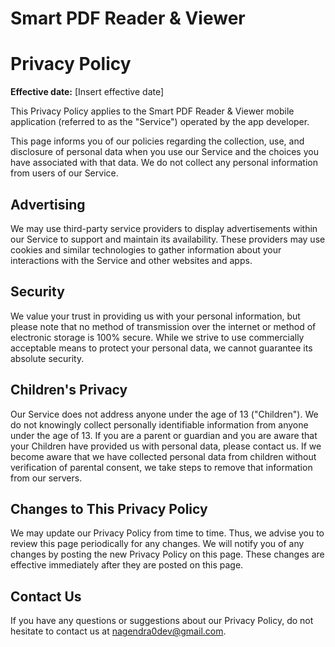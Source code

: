 # Smart PDF Reader & Viewer

# Privacy Policy

**Effective date:** [Insert effective date]

This Privacy Policy applies to the Smart PDF Reader & Viewer mobile application (referred to as the "Service") operated by the app developer.

This page informs you of our policies regarding the collection, use, and disclosure of personal data when you use our Service and the choices you have associated with that data. We do not collect any personal information from users of our Service.

## Advertising

We may use third-party service providers to display advertisements within our Service to support and maintain its availability. These providers may use cookies and similar technologies to gather information about your interactions with the Service and other websites and apps.

## Security

We value your trust in providing us with your personal information, but please note that no method of transmission over the internet or method of electronic storage is 100% secure. While we strive to use commercially acceptable means to protect your personal data, we cannot guarantee its absolute security.

## Children's Privacy

Our Service does not address anyone under the age of 13 ("Children"). We do not knowingly collect personally identifiable information from anyone under the age of 13. If you are a parent or guardian and you are aware that your Children have provided us with personal data, please contact us. If we become aware that we have collected personal data from children without verification of parental consent, we take steps to remove that information from our servers.

## Changes to This Privacy Policy

We may update our Privacy Policy from time to time. Thus, we advise you to review this page periodically for any changes. We will notify you of any changes by posting the new Privacy Policy on this page. These changes are effective immediately after they are posted on this page.

## Contact Us

If you have any questions or suggestions about our Privacy Policy, do not hesitate to contact us at nagendra0dev@gmail.com.
